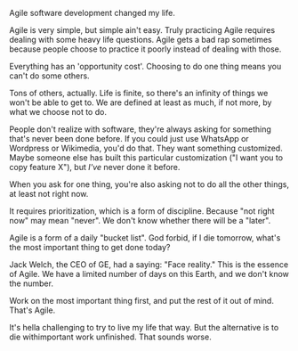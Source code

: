 Agile software development changed my life.

Agile is very simple, but simple ain't easy. Truly practicing Agile requires dealing with some heavy life questions. Agile gets a bad rap sometimes because people choose to practice it poorly instead of dealing with those.

Everything has an 'opportunity cost'. Choosing to do one thing means you can't do some others.

Tons of others, actually. Life is finite, so there's an infinity of things we won't be able to get to. We are defined at least as much, if not more, by what we choose not to do.

People don't realize with software, they're always asking for something that's never been done before. If you could just use WhatsApp or Wordpress or Wikimedia, you'd do that. They want something customized. Maybe someone else has built this particular customization ("I want you to copy feature X"), but _I've_ never done it before.

When you ask for one thing, you're also asking not to do all the other things, at least not right now.

It requires prioritization, which is a form of discipline. Because "not right now" may mean "never". We don't know whether there will be a "later".

Agile is a form of a daily "bucket list". God forbid, if I die tomorrow, what's the most important thing to get done today?

Jack Welch, the CEO of GE, had a saying: "Face reality." This is the essence of Agile. We have a limited number of days on this Earth, and we don't know the number.

Work on the most important thing first, and put the rest of it out of mind. That's Agile.

It's hella challenging to try to live my life that way. But the alternative is to die withimportant work unfinished. That sounds worse.
